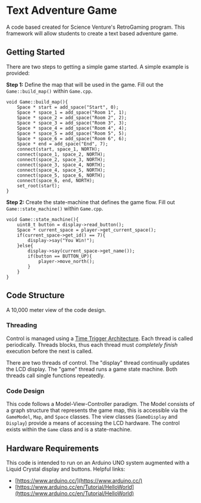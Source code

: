 # Text Adventure Game

A code based created for Science Venture's RetroGaming program. This framework will allow students to create a text based adventure game.

## Getting Started

There are two steps to getting a simple game started. A simple example is provided: 

**Step 1:** Define the map that will be used in the game. Fill out the `Game::build_map()` within `Game.cpp`. 

```
void Game::build_map(){
    Space * start = add_space("Start", 0);
    Space * space_1 = add_space("Room 1", 1);
    Space * space_2 = add_space("Room 2", 2);
    Space * space_3 = add_space("Room 3", 3);
    Space * space_4 = add_space("Room 4", 4);
    Space * space_5 = add_space("Room 5", 5);
    Space * space_6 = add_space("Room 6", 6);
    Space * end = add_space("End", 7);
    connect(start, space_1, NORTH);
    connect(space_1, space_2, NORTH);
    connect(space_2, space_3, NORTH);
    connect(space_3, space_4, NORTH);
    connect(space_4, space_5, NORTH);
    connect(space_5, space_6, NORTH);
    connect(space_6, end, NORTH);
    set_root(start);
}
```

**Step 2:** Create the state-machine that defines the game flow. Fill out `Game::state_machine()` within `Game.cpp`.

```
void Game::state_machine(){
    uint8_t button = display->read_button();
    Space * current_space = player->get_current_space(); 
    if(current_space->get_id() == 7){
        display->say("You Win!");
    }else{
        display->say(current_space->get_name());
        if(button == BUTTON_UP){
            player->move_north();
        }
    }
}
```

## Code Structure

A 10,000 meter view of the code design. 

### Threading

Control is managed using a [Time Trigger Architecture](https://en.wikipedia.org/wiki/Time-triggered_architecture). Each thread is called periodically. Threads blocks, thus each thread must *completely finish* execution before the next is called.

There are two threads of control. The "display" thread continually updates the LCD display. The "game" thread runs a game state machine. Both threads call single functions repeatedly. 

### Code Design

This code follows a Model-View-Controller paradigm. The Model consists of a graph structure that represents the game map, this is accessible via the `GameModel`, `Map`, and `Space` classes. The view classes (`GameDisplay` and `Display`) provide a means of accessing the LCD hardware. The control exists within the `Game` class and is a state-machine. 

## Hardware Requirements

This code is intended to run on an Arduino UNO system augmented with a Liquid Crystal display and buttons. Helpful links: 

* [https://www.arduino.cc/](https://www.arduino.cc/) 
* [https://www.arduino.cc/en/Tutorial/HelloWorld](https://www.arduino.cc/en/Tutorial/HelloWorld) 